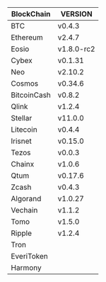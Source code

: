 | BlockChain  | VERSION    |
| ----------- | ---------- |
| BTC         | v0.4.3     |
| Ethereum    | v2.4.7     |
| Eosio       | v1.8.0-rc2 |
| Cybex       | v0.1.31    |
| Neo         | v2.10.2    |
| Cosmos      | v0.34.6    |
| BitcoinCash | v0.8.2     |
| Qlink       | v1.2.4     |
| Stellar     | v11.0.0    |
| Litecoin    | v0.4.4     |
| Irisnet     | v0.15.0    |
| Tezos       | v0.0.3     |
| Chainx      | v1.0.6     |
| Qtum        | v0.17.6    |
| Zcash       | v0.4.3     |
| Algorand    | v1.0.27    |
| Vechain     | v1.1.2     |
| Tomo        | v1.5.0     |
| Ripple      | v1.2.4     |
| Tron        |            |
| EveriToken  |            |
| Harmony     |            |

